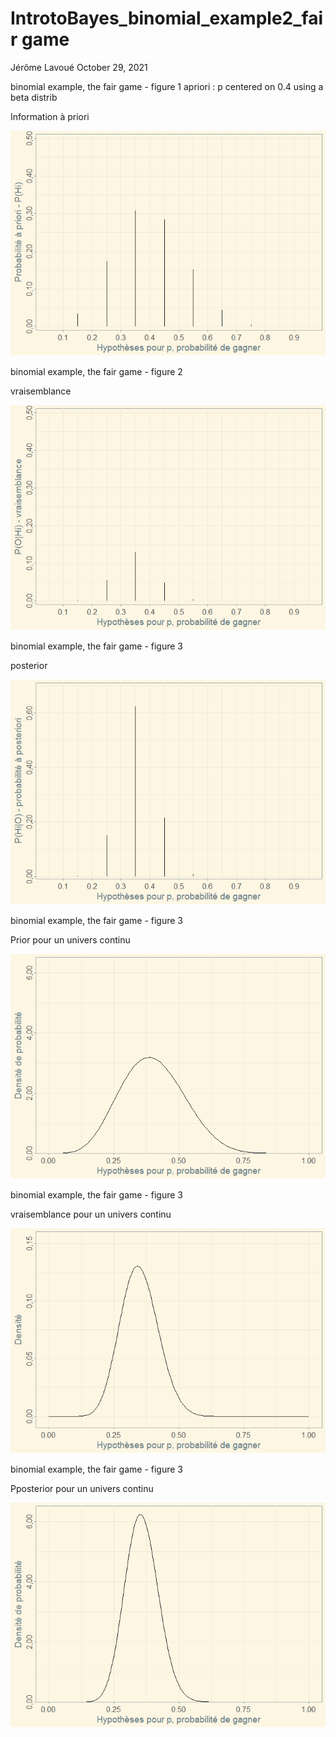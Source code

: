 IntrotoBayes_binomial_example2_fair game
================
Jérôme Lavoué
October 29, 2021

binomial example, the fair game - figure 1 apriori : p centered on 0.4
using a beta distrib

Information à priori

![](IntrotoBayes_binomial_example2_fairgame_files/figure-gfm/binomial1%20-1.png)<!-- -->

binomial example, the fair game - figure 2

vraisemblance

![](IntrotoBayes_binomial_example2_fairgame_files/figure-gfm/binomial2%20-1.png)<!-- -->

binomial example, the fair game - figure 3

posterior

![](IntrotoBayes_binomial_example2_fairgame_files/figure-gfm/binomial3%20-1.png)<!-- -->

binomial example, the fair game - figure 3

Prior pour un univers continu

![](IntrotoBayes_binomial_example2_fairgame_files/figure-gfm/binomial4%20-1.png)<!-- -->

binomial example, the fair game - figure 3

vraisemblance pour un univers continu

![](IntrotoBayes_binomial_example2_fairgame_files/figure-gfm/binomial5%20-1.png)<!-- -->

binomial example, the fair game - figure 3

Pposterior pour un univers continu

![](IntrotoBayes_binomial_example2_fairgame_files/figure-gfm/binomial6%20-1.png)<!-- -->
